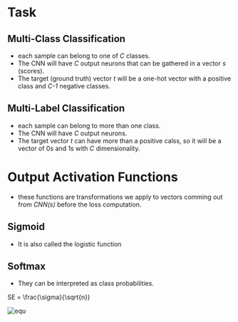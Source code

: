 

# Task
## Multi-Class Classification
- each sample can belong to one of *C* classes. 
- The CNN will have  *C* output neurons that can be gathered in a vector *s* (scores).
- The target (ground truth) vector *t* will be  a one-hot vector with a positive  class and *C-1* negative  classes.

## Multi-Label Classification
- each sample can belong  to more than  one  class.
- The CNN will have *C* output neurons. 
- The target vector *t* can have more  than  a  positive  calss, so it will be  a vector of  0s and 1s with *C* dimensionality.

# Output Activation Functions
- these  functions  are transformations we apply to vectors comming  out from *CNN(s)* before the loss computation.

## Sigmoid
- It is also called the logistic function

## Softmax
- They can be  interpreted as class probabilities.

SE = \frac{\sigma}{\sqrt{n}}

![equ](https://latex.codecogs.com/gif.latex?log(y)=\beta_0&space;&plus;&space;\beta_1&space;x&space;&plus;&space;u)
